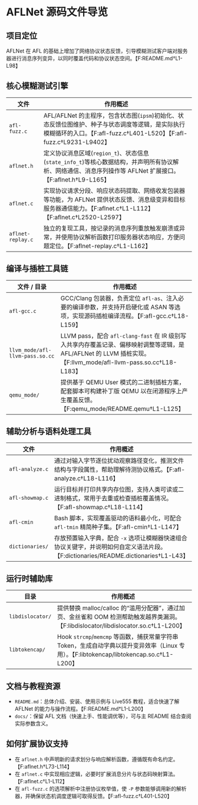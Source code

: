 # AFLNet 源码文件导览

## 项目定位
AFLNet 在 AFL 的基础上增加了网络协议状态反馈，引导模糊测试客户端对服务器进行消息序列变异，以同时覆盖代码和协议状态空间。【F:README.md†L1-L98】

## 核心模糊测试引擎
| 文件 | 作用概述 |
| --- | --- |
| `afl-fuzz.c` | AFL/AFLNet 的主程序，包含状态图(`ipsm`)初始化、状态反馈位图维护、种子与状态调度等逻辑，是实际执行模糊循环的入口。【F:afl-fuzz.c†L401-L520】【F:afl-fuzz.c†L9231-L9402】 |
| `aflnet.h` | 定义协议消息区域(`region_t`)、状态信息(`state_info_t`)等核心数据结构，并声明所有协议解析、网络通信、消息序列操作等 AFLNet 扩展接口。【F:aflnet.h†L9-L165】 |
| `aflnet.c` | 实现协议请求分段、响应状态码提取、网络收发包装器等功能，为 AFLNet 提供状态反馈、消息级变异和目标服务器通信能力。【F:aflnet.c†L1-L112】【F:aflnet.c†L2520-L2597】 |
| `aflnet-replay.c` | 独立的复现工具，按记录的消息序列重放触发崩溃或异常，并使用协议解析函数打印服务器状态响应，方便问题定位。【F:aflnet-replay.c†L1-L162】 |

## 编译与插桩工具链
| 文件 / 目录 | 作用概述 |
| --- | --- |
| `afl-gcc.c` | GCC/Clang 包装器，负责定位 `afl-as`、注入必要的编译参数，并支持开启硬化或 ASAN 等选项，实现源码插桩编译流程。【F:afl-gcc.c†L18-L159】 |
| `llvm_mode/afl-llvm-pass.so.cc` | LLVM pass，配合 `afl-clang-fast` 在 IR 级别写入共享内存覆盖记录、偏移映射调整等逻辑，是 AFL/AFLNet 的 LLVM 插桩实现。【F:llvm_mode/afl-llvm-pass.so.cc†L18-L183】 |
| `qemu_mode/` | 提供基于 QEMU User 模式的二进制插桩方案，配套脚本可构建补丁版 QEMU 以在闭源程序上产生覆盖反馈。【F:qemu_mode/README.qemu†L1-L125】 |

## 辅助分析与语料处理工具
| 文件 | 作用概述 |
| --- | --- |
| `afl-analyze.c` | 通过对输入字节逐位扰动观察路径变化，推测文件结构与字段属性，帮助理解待测协议格式。【F:afl-analyze.c†L18-L116】 |
| `afl-showmap.c` | 运行目标并打印共享内存位图，支持人类可读或二进制格式，常用于去重或检查插桩覆盖情况。【F:afl-showmap.c†L18-L114】 |
| `afl-cmin` | Bash 脚本，实现覆盖驱动的语料最小化，可配合 `afl-tmin` 精简种子集。【F:afl-cmin†L1-L147】 |
| `dictionaries/` | 存放预置输入字典，配合 `-x` 选项让模糊器快速组合协议关键字，并说明如何自定义语法片段。【F:dictionaries/README.dictionaries†L1-L43】 |

## 运行时辅助库
| 目录 | 作用概述 |
| --- | --- |
| `libdislocator/` | 提供替换 malloc/calloc 的“滥用分配器”，通过加页、金丝雀和 OOM 检测帮助触发越界类漏洞。【F:libdislocator/libdislocator.so.c†L1-L200】 |
| `libtokencap/` | Hook `strcmp`/`memcmp` 等函数，捕获常量字符串 Token，生成自动字典以提升变异效率（Linux 专用）。【F:libtokencap/libtokencap.so.c†L1-L200】 |

## 文档与教程资源
* `README.md`：总体介绍、安装、使用示例与 Live555 教程，适合快速了解 AFLNet 的能力与操作流程。【F:README.md†L1-L200】
* `docs/`：保留 AFL 文档（快速上手、性能调优等），可与主 README 结合查阅实际参数含义。

## 如何扩展协议支持
* 在 `aflnet.h` 中声明新的请求划分与响应解析函数，遵循既有命名约定。【F:aflnet.h†L73-L114】
* 在 `aflnet.c` 中实现相应逻辑，必要时扩展消息分片与状态码映射算法。【F:aflnet.c†L1-L112】
* 在 `afl-fuzz.c` 的选项解析中注册协议枚举值，使 `-P` 参数能够调用新的解析器，并确保状态机调度逻辑可取得反馈。【F:afl-fuzz.c†L401-L520】
